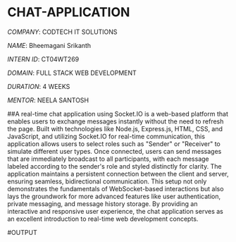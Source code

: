 # CHAT-APPLICATION

*COMPANY*: CODTECH IT SOLUTIONS

*NAME*: Bheemagani Srikanth

*INTERN ID*: CT04WT269

*DOMAIN*: FULL STACK WEB DEVELOPMENT

*DURATION*: 4 WEEKS

*MENTOR*: NEELA SANTOSH

##A real-time chat application using Socket.IO is a web-based platform that enables users to exchange messages instantly without the need to refresh the page. Built with technologies like Node.js, Express.js, HTML, CSS, and JavaScript, and utilizing Socket.IO for real-time communication, this application allows users to select roles such as "Sender" or "Receiver" to simulate different user types. Once connected, users can send messages that are immediately broadcast to all participants, with each message labeled according to the sender's role and styled distinctly for clarity. The application maintains a persistent connection between the client and server, ensuring seamless, bidirectional communication. This setup not only demonstrates the fundamentals of WebSocket-based interactions but also lays the groundwork for more advanced features like user authentication, private messaging, and message history storage. By providing an interactive and responsive user experience, the chat application serves as an excellent introduction to real-time web development concepts.

#OUTPUT



